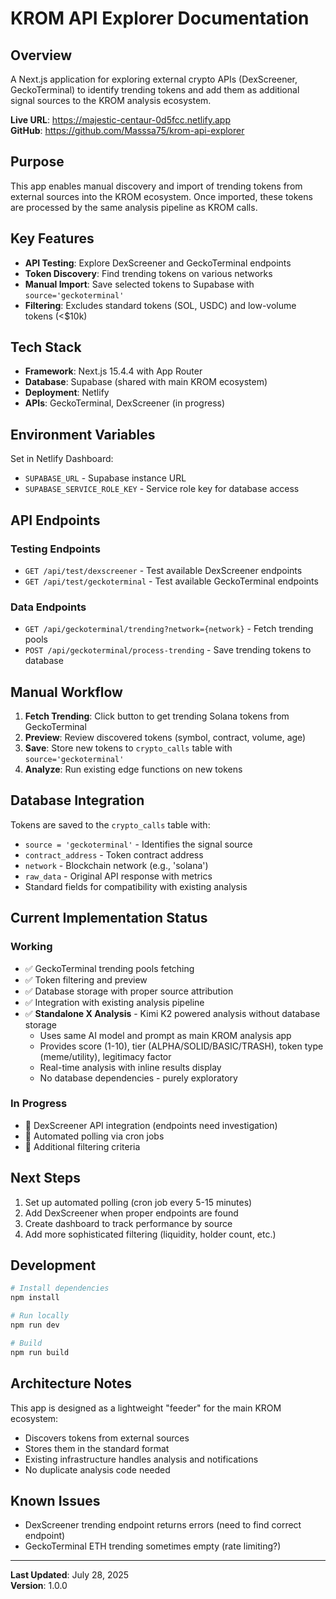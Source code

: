 # KROM API Explorer Documentation

## Overview
A Next.js application for exploring external crypto APIs (DexScreener, GeckoTerminal) to identify trending tokens and add them as additional signal sources to the KROM analysis ecosystem.

**Live URL**: https://majestic-centaur-0d5fcc.netlify.app  
**GitHub**: https://github.com/Masssa75/krom-api-explorer

## Purpose
This app enables manual discovery and import of trending tokens from external sources into the KROM ecosystem. Once imported, these tokens are processed by the same analysis pipeline as KROM calls.

## Key Features
- **API Testing**: Explore DexScreener and GeckoTerminal endpoints
- **Token Discovery**: Find trending tokens on various networks
- **Manual Import**: Save selected tokens to Supabase with `source='geckoterminal'`
- **Filtering**: Excludes standard tokens (SOL, USDC) and low-volume tokens (<$10k)

## Tech Stack
- **Framework**: Next.js 15.4.4 with App Router
- **Database**: Supabase (shared with main KROM ecosystem)
- **Deployment**: Netlify
- **APIs**: GeckoTerminal, DexScreener (in progress)

## Environment Variables
Set in Netlify Dashboard:
- `SUPABASE_URL` - Supabase instance URL
- `SUPABASE_SERVICE_ROLE_KEY` - Service role key for database access

## API Endpoints

### Testing Endpoints
- `GET /api/test/dexscreener` - Test available DexScreener endpoints
- `GET /api/test/geckoterminal` - Test available GeckoTerminal endpoints

### Data Endpoints
- `GET /api/geckoterminal/trending?network={network}` - Fetch trending pools
- `POST /api/geckoterminal/process-trending` - Save trending tokens to database

## Manual Workflow

1. **Fetch Trending**: Click button to get trending Solana tokens from GeckoTerminal
2. **Preview**: Review discovered tokens (symbol, contract, volume, age)
3. **Save**: Store new tokens to `crypto_calls` table with `source='geckoterminal'`
4. **Analyze**: Run existing edge functions on new tokens

## Database Integration

Tokens are saved to the `crypto_calls` table with:
- `source = 'geckoterminal'` - Identifies the signal source
- `contract_address` - Token contract address
- `network` - Blockchain network (e.g., 'solana')
- `raw_data` - Original API response with metrics
- Standard fields for compatibility with existing analysis

## Current Implementation Status

### Working
- ✅ GeckoTerminal trending pools fetching
- ✅ Token filtering and preview
- ✅ Database storage with proper source attribution
- ✅ Integration with existing analysis pipeline
- ✅ **Standalone X Analysis** - Kimi K2 powered analysis without database storage
  - Uses same AI model and prompt as main KROM analysis app
  - Provides score (1-10), tier (ALPHA/SOLID/BASIC/TRASH), token type (meme/utility), legitimacy factor
  - Real-time analysis with inline results display
  - No database dependencies - purely exploratory

### In Progress
- 🔄 DexScreener API integration (endpoints need investigation)
- 🔄 Automated polling via cron jobs
- 🔄 Additional filtering criteria

## Next Steps
1. Set up automated polling (cron job every 5-15 minutes)
2. Add DexScreener when proper endpoints are found
3. Create dashboard to track performance by source
4. Add more sophisticated filtering (liquidity, holder count, etc.)

## Development

```bash
# Install dependencies
npm install

# Run locally
npm run dev

# Build
npm run build
```

## Architecture Notes

This app is designed as a lightweight "feeder" for the main KROM ecosystem:
- Discovers tokens from external sources
- Stores them in the standard format
- Existing infrastructure handles analysis and notifications
- No duplicate analysis code needed

## Known Issues
- DexScreener trending endpoint returns errors (need to find correct endpoint)
- GeckoTerminal ETH trending sometimes empty (rate limiting?)

---
**Last Updated**: July 28, 2025  
**Version**: 1.0.0